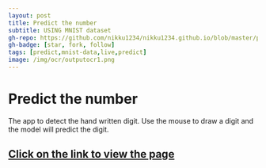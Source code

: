 ```yaml
---
layout: post
title: Predict the number
subtitle: USING MNIST dataset
gh-repo: https://github.com/nikku1234/nikku1234.github.io/blob/master/predict_number
gh-badge: [star, fork, follow]
tags: [predict,mnist-data,live,predict]
image: /img/ocr/outputocr1.png
---
```

# Predict the number

The app to detect the hand written digit. Use the mouse to draw a digit and the model will predict the digit.


## [Click on the link to view the page](https://nikku1234.github.io/predict-numbers/)
